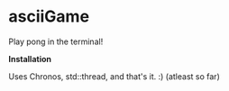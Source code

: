 # asciiGame

Play pong in the terminal!

**Installation**

Uses Chronos, std::thread, and that's it. :) (atleast so far)
